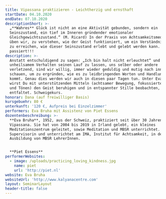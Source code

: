 ```yaml
---
title: Vipassana praktizieren - Leichtherzig und ernsthaft
startDate: 04.10.2020
endDate: 07.10.2020
descriptionShort: >-
  „**Wahres** Glück ist nicht an eine Aktivität gebunden, sondern ein
  Seinszustand, ein tief im Inneren gründender emotionaler
  Gleichgewichtszustand.“ (M. Ricard) In der Praxis von Achtsamkeitsmeditation
  üben wir, zu verstehen, wie der Geist funktioniert, um ein Verständnis dafür
  zu erreichen, wie dieser Seinszustand erlebt und gelebt werden kann. was
  passiert!!!
description: >-
  Anstatt entschuldigend zu sagen: „Ich bin halt nicht erleuchtet“ und
  unheilsamem Verhalten seinen Lauf zu lassen, uns selber oder andere
  verletzend, sind wir willig, immer wieder geduldig und mutig nach innen zu
  schauen, um zu ergründen, wie es zu leidbringenden Worten und Handlungen
  kommt. Genau dies werden wir auch in diesen paar Tagen tun. Unter Evas Führung
  wirst Du mit unterstützenden Mitteln (achtsamer Bewegung, fokussiertem Atmen
  und Tönen) den Geist beruhigen und in entspannter Stille beobachten, was sich
  entfaltet. Schweigekurs.
honorar: Dana (auf freiwilliger Basis)
kursgebuehr: 80 €
unterkunft: '120 €, Aufpreis bei Einzelzimmer'
performers: Eva Bruha mit Assistenz von Piet Essens
dozentenbeschreibung: >-
  **Eva Bruha**, 1952, aus der Schweiz, praktiziert seit über 30 Jahren
  Vipassana. Sie hat von 2004 bis 2019 in Irland gelebt, ein kleines
  Meditationszentrum geleitet, sowie Meditation und MBSR unterrichtet. Sie ist
  Supervisorin und unterrichtet am IMA, Institut für Achtsamkeit, in der
  Ausbildung von MBSR LehrerInnen.


  **Piet Essens**
performerWebsites:
  - image: /uploads/practicing_loving_kindness.jpg
    name: piet
    url: 'http://piet.nl'
website: Eva Bruha
websiteUrl: 'http://www.kalyanacentre.com'
layout: SeminarLayout
header-title: false
---
```


